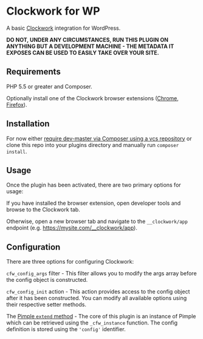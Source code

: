 # Clockwork for WP
A basic [Clockwork](https://underground.works/clockwork/) integration for WordPress.

**DO NOT, UNDER ANY CIRCUMSTANCES, RUN THIS PLUGIN ON ANYTHING BUT A DEVELOPMENT MACHINE - THE METADATA IT EXPOSES CAN BE USED TO EASILY TAKE OVER YOUR SITE.**

## Requirements
PHP 5.5 or greater and Composer.

Optionally install one of the Clockwork browser extensions ([Chrome](https://chrome.google.com/webstore/detail/clockwork/dmggabnehkmmfmdffgajcflpdjlnoemp), [Firefox](https://addons.mozilla.org/en-US/firefox/addon/clockwork-dev-tools/)).

## Installation
For now either [require dev-master via Composer using a vcs repository](https://getcomposer.org/doc/05-repositories.md#vcs) or clone this repo into your plugins directory and manually run `composer install`.

## Usage
Once the plugin has been activated, there are two primary options for usage:

If you have installed the browser extension, open developer tools and browse to the Clockwork tab.

Otherwise, open a new browser tab and navigate to the `__clockwork/app` endpoint (e.g. https://mysite.com/__clockwork/app).

## Configuration
There are three options for configuring Clockwork:

`cfw_config_args` filter - This filter allows you to modify the args array before the config object is constructed.

`cfw_config_init` action - This action provides access to the config object after it has been constructed. You can modify all available options using their respective setter methods.

The [Pimple `extend` method](https://pimple.symfony.com/#modifying-services-after-definition) - The core of this plugin is an instance of Pimple which can be retrieved using the `_cfw_instance` function. The config definition is stored using the `'config'` identifier.
